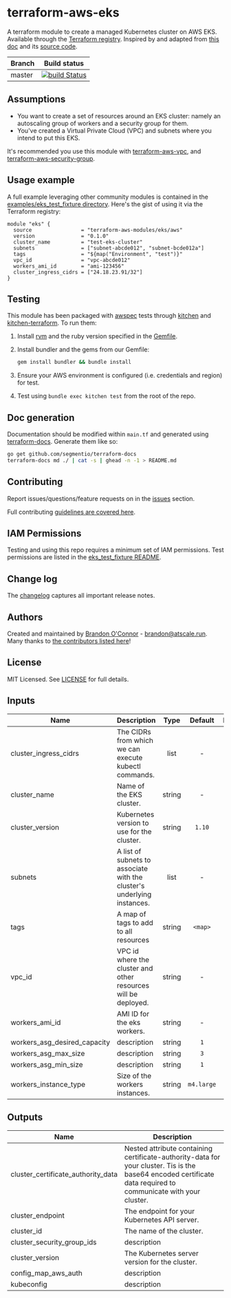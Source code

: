 # terraform-aws-eks

A terraform module to create a managed Kubernetes cluster on AWS EKS. Available
through the [Terraform registry](https://registry.terraform.io/modules/terraform-aws-modules/eks/aws).
Inspired by and adapted from [this doc](https://www.terraform.io/docs/providers/aws/guides/eks-getting-started.html)
and its [source code](https://github.com/terraform-providers/terraform-provider-aws/tree/master/examples/eks-getting-started).

| Branch | Build status                                                                                                                                                      |
| ------ | ----------------------------------------------------------------------------------------------------------------------------------------------------------------- |
| master | [![build Status](https://travis-ci.org/terraform-aws-modules/terraform-aws-eks.svg?branch=master)](https://travis-ci.org/terraform-aws-modules/terraform-aws-eks) |

## Assumptions

* You want to create a set of resources around an EKS cluster: namely an autoscaling group of workers and a security group for them.
* You've created a Virtual Private Cloud (VPC) and subnets where you intend to put this EKS.

It's recommended you use this module with [terraform-aws-vpc](https://registry.terraform.io/modules/terraform-aws-modules/vpc/aws),
and [terraform-aws-security-group](https://registry.terraform.io/modules/terraform-aws-modules/security-group/aws).

## Usage example

A full example leveraging other community modules is contained in the [examples/eks_test_fixture directory](https://github.com/terraform-aws-modules/terraform-aws-eks/tree/master/examples/eks_test_fixture). Here's the gist of using it via the Terraform registry:

```hcl
module "eks" {
  source                = "terraform-aws-modules/eks/aws"
  version               = "0.1.0"
  cluster_name          = "test-eks-cluster"
  subnets               = ["subnet-abcde012", "subnet-bcde012a"]
  tags                  = "${map("Environment", "test")}"
  vpc_id                = "vpc-abcde012"
  workers_ami_id        = "ami-123456"
  cluster_ingress_cidrs = ["24.18.23.91/32"]
}
```

## Testing

This module has been packaged with [awspec](https://github.com/k1LoW/awspec) tests through [kitchen](https://kitchen.ci/) and [kitchen-terraform](https://newcontext-oss.github.io/kitchen-terraform/). To run them:

1. Install [rvm](https://rvm.io/rvm/install) and the ruby version specified in the [Gemfile](https://github.com/terraform-aws-modules/terraform-aws-eks/tree/master/Gemfile).
2. Install bundler and the gems from our Gemfile:

    ```bash
    gem install bundler && bundle install
    ```

3. Ensure your AWS environment is configured (i.e. credentials and region) for test.
4. Test using `bundle exec kitchen test` from the root of the repo.

## Doc generation

Documentation should be modified within `main.tf` and generated using [terraform-docs](https://github.com/segmentio/terraform-docs).
Generate them like so:

```bash
go get github.com/segmentio/terraform-docs
terraform-docs md ./ | cat -s | ghead -n -1 > README.md
```

## Contributing

Report issues/questions/feature requests on in the [issues](https://github.com/terraform-aws-modules/terraform-aws-eks/issues/new) section.

Full contributing [guidelines are covered here](https://github.com/terraform-aws-modules/terraform-aws-eks/blob/master/CONTRIBUTING.md).

## IAM Permissions

Testing and using this repo requires a minimum set of IAM permissions. Test permissions
are listed in the [eks_test_fixture README](https://github.com/terraform-aws-modules/terraform-aws-eks/tree/master/examples/eks_test_fixture/README.md).

## Change log

The [changelog](https://github.com/terraform-aws-modules/terraform-aws-eks/tree/master/CHANGELOG.md) captures all important release notes.

## Authors

Created and maintained by [Brandon O'Connor](https://github.com/brandoconnor) - brandon@atscale.run.
Many thanks to [the contributors listed here](https://github.com/terraform-aws-modules/terraform-aws-eks/graphs/contributors)!

## License

MIT Licensed. See [LICENSE](https://github.com/terraform-aws-modules/terraform-aws-eks/tree/master/LICENSE) for full details.

## Inputs

| Name | Description | Type | Default | Required |
|------|-------------|:----:|:-----:|:-----:|
| cluster_ingress_cidrs | The CIDRs from which we can execute kubectl commands. | list | - | yes |
| cluster_name | Name of the EKS cluster. | string | - | yes |
| cluster_version | Kubernetes version to use for the cluster. | string | `1.10` | no |
| subnets | A list of subnets to associate with the cluster's underlying instances. | list | - | yes |
| tags | A map of tags to add to all resources | string | `<map>` | no |
| vpc_id | VPC id where the cluster and other resources will be deployed. | string | - | yes |
| workers_ami_id | AMI ID for the eks workers. | string | - | yes |
| workers_asg_desired_capacity | description | string | `1` | no |
| workers_asg_max_size | description | string | `3` | no |
| workers_asg_min_size | description | string | `1` | no |
| workers_instance_type | Size of the workers instances. | string | `m4.large` | no |

## Outputs

| Name | Description |
|------|-------------|
| cluster_certificate_authority_data | Nested attribute containing certificate-authority-data for your cluster. Tis is the base64 encoded certificate data required to communicate with your cluster. |
| cluster_endpoint | The endpoint for your Kubernetes API server. |
| cluster_id | The name of the cluster. |
| cluster_security_group_ids | description |
| cluster_version | The Kubernetes server version for the cluster. |
| config_map_aws_auth | description |
| kubeconfig | description |
